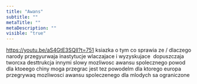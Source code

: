 ```yaml
---
title: "Awans"
subtitle: ""
metaTitle: ""
metaDescription: ""
visible: "true"
---
```



https://youtu.be/aS4GtE3SQlI?t=751
ksiazka o tym co sprawia ze / dlaczego narody przegyurwaja
inastytucje wlaczajace i wyzyskujace 
dopuszczaja tworcxa desttrukcja
innymi slowy mozliwosc awansu spolecznego
powod dla ktoeego chiny moga przegrac jest tez powodelm dla ktorego europa przegrywaq
mozliwosci awansu spoleczenego dla mlodych sa ograniczone